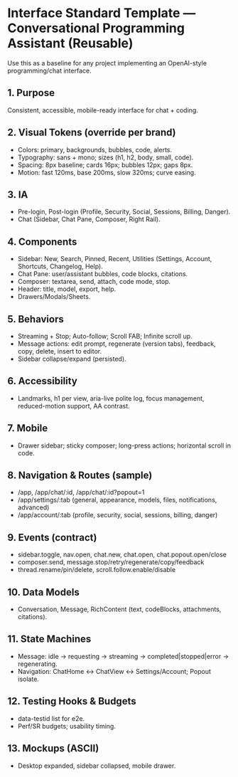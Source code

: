 
# Interface Standard Template — Conversational Programming Assistant (Reusable)

Use this as a baseline for any project implementing an OpenAI-style programming/chat interface.

## 1. Purpose
Consistent, accessible, mobile-ready interface for chat + coding.

## 2. Visual Tokens (override per brand)
- Colors: primary, backgrounds, bubbles, code, alerts.
- Typography: sans + mono; sizes (h1, h2, body, small, code).
- Spacing: 8px baseline; cards 16px; bubbles 12px; gaps 8px.
- Motion: fast 120ms, base 200ms, slow 320ms; curve easing.

## 3. IA
- Pre-login, Post-login (Profile, Security, Social, Sessions, Billing, Danger).
- Chat (Sidebar, Chat Pane, Composer, Right Rail).

## 4. Components
- Sidebar: New, Search, Pinned, Recent, Utilities (Settings, Account, Shortcuts, Changelog, Help).
- Chat Pane: user/assistant bubbles, code blocks, citations.
- Composer: textarea, send, attach, code mode, stop.
- Header: title, model, export, help.
- Drawers/Modals/Sheets.

## 5. Behaviors
- Streaming + Stop; Auto-follow; Scroll FAB; Infinite scroll up.
- Message actions: edit prompt, regenerate (version tabs), feedback, copy, delete, insert to editor.
- Sidebar collapse/expand (persisted).

## 6. Accessibility
- Landmarks, h1 per view, aria-live polite log, focus management, reduced-motion support, AA contrast.

## 7. Mobile
- Drawer sidebar; sticky composer; long-press actions; horizontal scroll in code.

## 8. Navigation & Routes (sample)
- /app, /app/chat/:id, /app/chat/:id?popout=1
- /app/settings/:tab (general, appearance, models, files, notifications, advanced)
- /app/account/:tab (profile, security, social, sessions, billing, danger)

## 9. Events (contract)
- sidebar.toggle, nav.open, chat.new, chat.open, chat.popout.open/close
- composer.send, message.stop/retry/regenerate/copy/feedback
- thread.rename/pin/delete, scroll.follow.enable/disable

## 10. Data Models
- Conversation, Message, RichContent (text, codeBlocks, attachments, citations).

## 11. State Machines
- Message: idle → requesting → streaming → completed|stopped|error → regenerating.
- Navigation: ChatHome ↔ ChatView ↔ Settings/Account; Popout isolate.

## 12. Testing Hooks & Budgets
- data-testid list for e2e.
- Perf/SR budgets; usability timing.

## 13. Mockups (ASCII)
- Desktop expanded, sidebar collapsed, mobile drawer.
